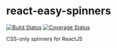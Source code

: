 # react-easy-spinners

[![Build Status](https://travis-ci.org/proIT324/react-easy-spinners.svg?branch=master)](https://travis-ci.org/proIT324/react-easy-spinners)
[![Coverage Status](https://coveralls.io/repos/github/proIT324/react-easy-spinners/badge.svg?branch=master)](https://coveralls.io/github/proIT324/react-easy-spinners?branch=master)

CSS-only spinners for ReactJS
